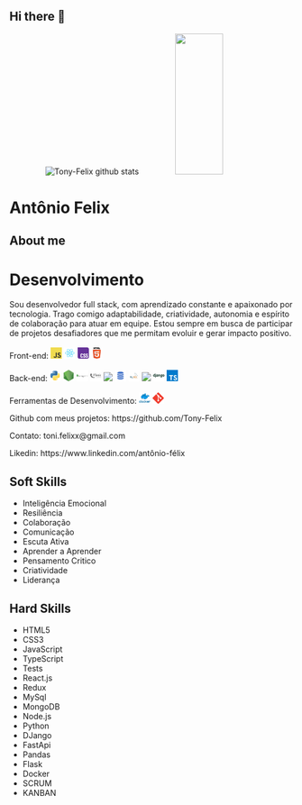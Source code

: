 ## Hi there 👋

<!--
**Tony-Felix/Tony-Felix** is a ✨ _special_ ✨ repository because its `README.md` (this file) appears on your GitHub profile.

Here are some ideas to get you started:

- 🔭 I’m currently working on ...
- 🌱 I’m currently learning ...
- 👯 I’m looking to collaborate on ...
- 🤔 I’m looking for help with ...
- 💬 Ask me about ...
- 📫 How to reach me: ...
- 😄 Pronouns: ...
- ⚡ Fun fact: ...
-->
<div align="center">
  <img width="49%" height="195px" src="https://github-readme-stats.vercel.app/api?username=Tony-Felix&show_icons=true&count_private=true&include_all=true&hide_border=true&title_color=00bfbf&icon_color=00bfbf&text_color=c9d1d9&bg_color=0d1117" alt="Tony-Felix github stats" /> 
  <img width="41%" height="250px" src="https://github-readme-stats.vercel.app/api/top-langs/?username=Tony-Felix&hide_progress=false&layout=donut"/>
</div>


# Antônio Felix
## About me

<h1>Desenvolvimento</h1>
<p align="left">Sou desenvolvedor full stack, com aprendizado constante e apaixonado por tecnologia. Trago comigo adaptabilidade, criatividade, autonomia e espírito de colaboração para atuar em equipe. Estou sempre em busca de participar de projetos desafiadores que me permitam evoluir e gerar impacto positivo.<br> <br>
Front-end:
<span>
  <code><img height="20" src="https://raw.githubusercontent.com/github/explore/80688e429a7d4ef2fca1e82350fe8e3517d3494d/topics/javascript/javascript.png"></code>
<code><img height="20" src="https://raw.githubusercontent.com/github/explore/80688e429a7d4ef2fca1e82350fe8e3517d3494d/topics/react/react.png"></code>
<code><img height="20" src="https://raw.githubusercontent.com/github/explore/80688e429a7d4ef2fca1e82350fe8e3517d3494d/topics/css/css.png"></code>
<code><img height="20" src="https://raw.githubusercontent.com/github/explore/80688e429a7d4ef2fca1e82350fe8e3517d3494d/topics/html/html.png"></code>
</span> <br> <br>
Back-end:
<span>
  <code><img height="20" src="https://raw.githubusercontent.com/github/explore/80688e429a7d4ef2fca1e82350fe8e3517d3494d/topics/python/python.png"></code>
<code><img height="20" src="https://raw.githubusercontent.com/github/explore/80688e429a7d4ef2fca1e82350fe8e3517d3494d/topics/nodejs/nodejs.png"></code>
<code><img height="20" src="https://raw.githubusercontent.com/github/explore/80688e429a7d4ef2fca1e82350fe8e3517d3494d/topics/mongodb/mongodb.png"></code>
<code><img height="20" src="https://raw.githubusercontent.com/github/explore/80688e429a7d4ef2fca1e82350fe8e3517d3494d/topics/flask/flask.png"></code>
<code><img height="20" src="https://raw.githubusercontent.com/tiangolo/fastapi/master/docs/en/docs/img/logo-margin/logo-teal.png"></code>
<code><img height="20" src="https://raw.githubusercontent.com/github/explore/80688e429a7d4ef2fca1e82350fe8e3517d3494d/topics/sql/sql.png"></code>
<code><img height="20" src="https://raw.githubusercontent.com/github/explore/80688e429a7d4ef2fca1e82350fe8e3517d3494d/topics/mysql/mysql.png"></code>
<code><img height="20" src="https://pandas.pydata.org/static/img/pandas_mark.svg"></code>
<code><img height="20" src="https://raw.githubusercontent.com/github/explore/80688e429a7d4ef2fca1e82350fe8e3517d3494d/topics/django/django.png"></code>
<code><img height="20" src="https://raw.githubusercontent.com/github/explore/80688e429a7d4ef2fca1e82350fe8e3517d3494d/topics/typescript/typescript.png"></code>
</span> <br> <br>
Ferramentas de Desenvolvimento:
<span>
    <code><img height="20" src="https://raw.githubusercontent.com/github/explore/80688e429a7d4ef2fca1e82350fe8e3517d3494d/topics/docker/docker.png"></code>
<code><img height="20" src="https://raw.githubusercontent.com/github/explore/80688e429a7d4ef2fca1e82350fe8e3517d3494d/topics/git/git.png"></code>
</span> <br>

  <p> Github com meus projetos: https://github.com/Tony-Felix </p>
  <p> Contato: toni.felixx@gmail.com </p>
  <p> Likedin: https://www.linkedin.com/antônio-félix</p>
<p>

<h2>Soft Skills</h2>

  <ul>
    <li>Inteligência Emocional</li>
    <li>Resiliência</li>
    <li>Colaboração</li>
    <li>Comunicação</li>
    <li>Escuta Ativa</li>
    <li>Aprender a Aprender</li>
    <li>Pensamento Critico</li>
    <li>Criatividade</li>
    <li>Liderança</li>
  </ul>

<h2>Hard Skills</h2>

  <p>
    <ul>
      <li>HTML5</li>
      <li>CSS3</li>
      <li>JavaScript</li>
      <li>TypeScript</li>
      <li>Tests</li>
      <li>React.js</li>
      <li>Redux</li>
      <li>MySql</li>
      <li>MongoDB</li>
      <li>Node.js</li>
      <li>Python</li>
      <li>DJango</li>
      <li>FastApi</li>
      <li>Pandas</li>
      <li>Flask</li>
      <li>Docker</li>
      <li>SCRUM</li>
      <li>KANBAN</li>
    </ul>
  </p>
</p>

</p>
